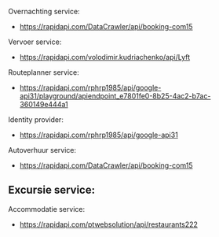 Overnachting service:
- https://rapidapi.com/DataCrawler/api/booking-com15

Vervoer service:
- https://rapidapi.com/volodimir.kudriachenko/api/Lyft

Routeplanner service:
- https://rapidapi.com/rphrp1985/api/google-api31/playground/apiendpoint_e7801fe0-8b25-4ac2-b7ac-360149e444a1

Identity provider:
- https://rapidapi.com/rphrp1985/api/google-api31

Autoverhuur service:
- https://rapidapi.com/DataCrawler/api/booking-com15

Excursie service:
- 

Accommodatie service:
- https://rapidapi.com/ptwebsolution/api/restaurants222
